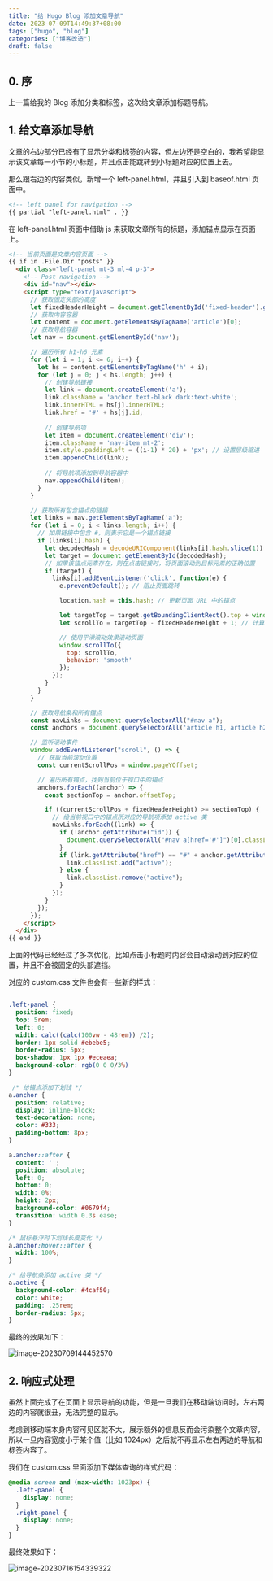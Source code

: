 ```yaml
---
title: "给 Hugo Blog 添加文章导航"
date: 2023-07-09T14:49:37+08:00
tags: ["hugo", "blog"]
categories: ["博客改造"]
draft: false
---
```

## 0. 序

上一篇给我的 Blog 添加分类和标签，这次给文章添加标题导航。


## 1. 给文章添加导航

文章的右边部分已经有了显示分类和标签的内容，但左边还是空白的，我希望能显示该文章每一小节的小标题，并且点击能跳转到小标题对应的位置上去。

那么跟右边的内容类似，新增一个 left-panel.html，并且引入到 baseof.html 页面中。

```html
<!-- left panel for navigation -->
{{ partial "left-panel.html" . }}
```

在  left-panel.html 页面中借助 js 来获取文章所有的标题，添加锚点显示在页面上。

```html
<!-- 当前页面是文章内容页面 -->
{{ if in .File.Dir "posts" }}
  <div class="left-panel mt-3 ml-4 p-3">
    <!-- Post navigation -->
    <div id="nav"></div>
    <script type="text/javascript">
      // 获取固定头部的高度
      let fixedHeaderHeight = document.getElementById('fixed-header').getBoundingClientRect().height;
      // 获取内容容器
      let content = document.getElementsByTagName('article')[0];
      // 获取导航容器
      let nav = document.getElementById('nav');

      // 遍历所有 h1-h6 元素
      for (let i = 1; i <= 6; i++) {
        let hs = content.getElementsByTagName('h' + i);
        for (let j = 0; j < hs.length; j++) {
          // 创建导航链接
          let link = document.createElement('a');
          link.className = 'anchor text-black dark:text-white';
          link.innerHTML = hs[j].innerHTML;
          link.href = '#' + hs[j].id;
          
          // 创建导航项
          let item = document.createElement('div');
          item.className = 'nav-item mt-2';
          item.style.paddingLeft = ((i-1) * 20) + 'px'; // 设置层级缩进
          item.appendChild(link);
          
          // 将导航项添加到导航容器中
          nav.appendChild(item);
        }
      }

      // 获取所有包含锚点的链接
      let links = nav.getElementsByTagName('a');
      for (let i = 0; i < links.length; i++) {
        // 如果链接中包含 #，则表示它是一个锚点链接
        if (links[i].hash) {
          let decodedHash = decodeURIComponent(links[i].hash.slice(1)); // 对锚点ID进行解码
          let target = document.getElementById(decodedHash);
          // 如果该锚点元素存在，则在点击链接时，将页面滚动到目标元素的正确位置
          if (target) {
            links[i].addEventListener('click', function(e) {
              e.preventDefault(); // 阻止页面跳转

              location.hash = this.hash; // 更新页面 URL 中的锚点

              let targetTop = target.getBoundingClientRect().top + window.scrollY; // 获取目标元素的顶部位置
              let scrollTo = targetTop - fixedHeaderHeight + 1; // 计算页面滚动的位置

              // 使用平滑滚动效果滚动页面
              window.scrollTo({
                top: scrollTo,
                behavior: 'smooth'
              });
            });
          }
        }
      }

      // 获取导航条和所有锚点
      const navLinks = document.querySelectorAll("#nav a");
      const anchors = document.querySelectorAll('article h1, article h2, article h3, article h4, article h5, article h6');

      // 监听滚动事件
      window.addEventListener("scroll", () => {
        // 获取当前滚动位置
        const currentScrollPos = window.pageYOffset;

        // 遍历所有锚点，找到当前位于视口中的锚点
        anchors.forEach((anchor) => {
          const sectionTop = anchor.offsetTop;

          if ((currentScrollPos + fixedHeaderHeight) >= sectionTop) {
            // 给当前视口中的锚点所对应的导航项添加 active 类
            navLinks.forEach((link) => {
              if (!anchor.getAttribute("id")) {
                document.querySelectorAll("#nav a[href='#']")[0].classList.add("active");
              }
              if (link.getAttribute("href") == "#" + anchor.getAttribute("id")) {
                link.classList.add("active");
              } else {
                link.classList.remove("active");
              }
            });
          }
        });
      });
    </script>
  </div>
{{ end }}
```

上面的代码已经经过了多次优化，比如点击小标题时内容会自动滚动到对应的位置，并且不会被固定的头部遮挡。

对应的 custom.css 文件也会有一些新的样式：

```css

.left-panel {
  position: fixed;
  top: 5rem;
  left: 0;
  width: calc((calc(100vw - 48rem)) /2);
  border: 1px solid #ebebe5;
  border-radius: 5px;
  box-shadow: 1px 1px #eceaea;
  background-color: rgb(0 0 0/3%)
}

 /* 给锚点添加下划线 */
a.anchor {
  position: relative;
  display: inline-block;
  text-decoration: none;
  color: #333;
  padding-bottom: 8px;
}

a.anchor::after {
  content: '';
  position: absolute;
  left: 0;
  bottom: 0;
  width: 0%;
  height: 2px;
  background-color: #0679f4;
  transition: width 0.3s ease;
}

/* 鼠标悬浮时下划线长度变化 */
a.anchor:hover::after {
  width: 100%;
}

/* 给导航条添加 active 类 */
a.active {
  background-color: #4caf50;
  color: white;
  padding: .25rem;
  border-radius: 5px;
}
```

最终的效果如下：

![image-20230709144452570](https://raw.githubusercontent.com/Idiot-Alex/picgo-repo/main/storage/add-post-tag/202307091444427.png)

## 2. 响应式处理

虽然上面完成了在页面上显示导航的功能，但是一旦我们在移动端访问时，左右两边的内容就很丑，无法完整的显示。

考虑到移动端本身内容可见区就不大，展示额外的信息反而会污染整个文章内容，所以一旦内容宽度小于某个值（比如 1024px）之后就不再显示左右两边的导航和标签内容了。

我们在 custom.css 里面添加下媒体查询的样式代码：

```css
@media screen and (max-width: 1023px) {
  .left-panel {
    display: none;
  }
  .right-panel {
    display: none;
  }
}
```

最终效果如下：

![image-20230716154339322](https://raw.githubusercontent.com/Idiot-Alex/picgo-repo/main/storage/add-post-tag/202307161543656.png)
